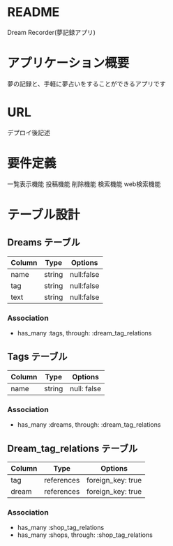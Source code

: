 # README
Dream Recorder(夢記録アプリ)

# アプリケーション概要
夢の記録と、手軽に夢占いをすることができるアプリです

# URL
デプロイ後記述

# 要件定義
一覧表示機能
投稿機能
削除機能
検索機能
web検索機能 

# テーブル設計

## Dreams テーブル
| Column   | Type    |Options                    |
| -------- | ------- | ------------------------- |
| name     | string  | null:false                |
| tag      | string  | null:false                |
| text     | string  | null:false                |


### Association
- has_many :tags, through: :dream_tag_relations

## Tags テーブル
| Column        | Type       | Options     |
| ------------- | ---------- | ----------- |
| name          | string     | null: false |

### Association
- has_many :dreams, through: :dream_tag_relations


## Dream_tag_relations テーブル
| Column       | Type       | Options           |
| ------------ | ---------- | ----------------- |
| tag          | references | foreign_key: true |
| dream        | references | foreign_key: true |

### Association
- has_many :shop_tag_relations
- has_many :shops, through: :shop_tag_relations
